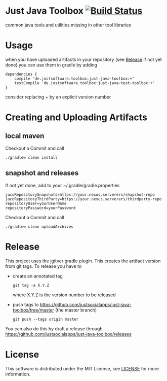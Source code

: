 # Just Java Toolbox [![Build Status](https://travis-ci.org/justsocialapps/just-java-toolbox.svg?branch=master)](https://travis-ci.org/justsocialapps/just-java-toolbox)

common java tools and utilities missing in other tool libraries

# Usage

when you have uploaded artifacts in your repository (see [Release](#release) if not yet done) you can use them in gradle by adding

    dependencies {
        compile 'de.justsoftware.toolbox:just-java-toolbox:+'
        testCompile 'de.justsoftware.toolbox:just-java-test-toolbox:+'
    }

consider replacing + by an explicit version number

# Creating and Uploading Artifacts
## local maven
Checkout a Commit and call

    ./gradlew clean install

## snapshot and releases
If not yet done, add to your ~/.gradle/gradle.properties

    jucoRepositorySnapshots=https://your.nexus.serverers/shapshot-repo
    jucoRepositoryThirdParty=https://your.nexus.serverers/thirdparty-repo
    repositoryUser=yourUserName
    repositoryPassword=yourPassword

Checkout a Commit and call

    ./gradlew clean uploadArchives

# Release

This project uses the jgitver gradle plugin. This creates the artifact version from git tags.
To release you have to
- create an annotated tag

      git tag -a X.Y.Z

  where X.Y.Z is the version number to be released
- push tags to https://github.com/justsocialapps/just-java-toolbox/tree/master (the master branch)

      git push --tags origin master

You can also do this by draft a release through https://github.com/justsocialapps/just-java-toolbox/releases

# License

This software is distributed under the MIT License, see [LICENSE](LICENSE) for more information.
